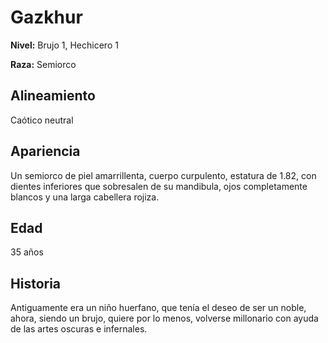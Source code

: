 # Gazkhur

**Nivel:** Brujo 1, Hechicero 1

**Raza:** Semiorco

## Alineamiento
Caótico neutral

## Apariencia
Un semiorco de piel amarrillenta, cuerpo curpulento, estatura de 1.82, con dientes inferiores que sobresalen de su mandibula, ojos completamente blancos y una larga cabellera rojiza.

## Edad
35 años

## Historia
Antiguamente era un niño huerfano, que tenía el deseo de ser un noble, ahora, siendo un brujo, quiere por lo menos, volverse millonario con ayuda de las artes oscuras e infernales.


